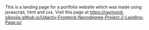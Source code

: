 This is a landing page for a portfolio website which was made using javascript, html and css.
Visit this page at https://raymond-sikpojie.github.io/Udactiy-Frontend-Nanodegree-Project-2-Landing-Page.io/
